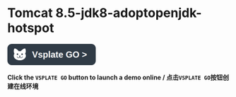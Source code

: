 # Tomcat 8.5-jdk8-adoptopenjdk-hotspot

<a href="https://www.vsplate.com/?docker-compose=https://github.com/vsplate/dcenvs/tomcat/8.5-jdk8-adoptopenjdk-hotspot"><img alt="VSPLATE GO" src="https://raw.githubusercontent.com/vsplate/images/master/vsgo_btn.png" width="200px"></a>

**Click the `VSPLATE GO` button to launch a demo online / 点击`VSPLATE GO`按钮创建在线环境**
